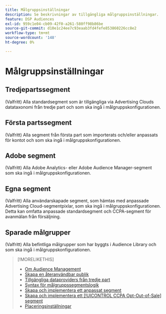 ```yaml
---
title: Målgruppsinställningar
description: Se beskrivningar av tillgängliga målgruppsinställningar.
feature: DSP Audiences
exl-id: 959c1e04-cb09-42f0-a261-580ff98b86be
source-git-commit: d10e1c24ee7c93eaab3fd4fefe853860226cc8e2
workflow-type: tm+mt
source-wordcount: '148'
ht-degree: 0%

---
```


# Målgruppsinställningar

## Tredjepartssegment

(Valfritt) Alla standardsegment som är tillgängliga via Advertising Clouds datataxonomi från tredje part och som ska ingå i målgruppskonfigurationen.

## Första partssegment

(Valfritt) Alla segment från första part som importerats och/eller anpassats för kontot och som ska ingå i målgruppskonfigurationen.

## Adobe segment

(Valfritt) Alla Adobe Analytics- eller Adobe Audience Manager-segment som ska ingå i målgruppskonfigurationen.

## Egna segment

(Valfritt) Alla användarskapade segment, som hämtas med anpassade Advertising Cloud-segmentpixlar, som ska ingå i målgruppskonfigurationen. Detta kan omfatta anpassade standardsegment och CCPA-segment för avanmälan från försäljning.

## Sparade målgrupper

(Valfritt) Alla befintliga målgrupper som har byggts i Audience Library och som ska ingå i målgruppskonfigurationen.

>[!MORELIKETHIS]
>
>* [Om Audience Management](audience-about.md)
>* [Skapa en återanvändbar publik](reusable-audience-create.md)
>* [Tillgängliga dataproviders från tredje part](third-party-data-providers.md)
>* [Syntax för målgruppssegmentslogik](audience-segment-logic-syntax.md)
>* [Skapa och implementera ett anpassat segment](custom-segment-create.md)
>* [Skapa och implementera ett  [!UICONTROL CCPA Opt-Out-of-Sale] segment](ccpa-opt-out-segment-create.md)
>* [Placeringsinställningar](/help/dsp/campaign-management/placements/placement-settings.md)

